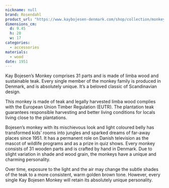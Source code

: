 ```yaml
---
nickname: null
brand: Rosendahl
product_url: "https://www.kaybojesen-denmark.com/shop/collection/monkey/p-8440/monkey-mini-teak-limba"
dimensions_cm:
  d: 9.45
  h: 20
  w: 17
categories:
  - accessories
materials:
  - wood
date: 1951
---
```


Kay Bojesen’s Monkey comprises 31 parts and is made of limba wood and sustainable teak. Every single member of the monkey family is produced in Denmark, and is absolutely unique. It’s a beloved classic of Scandinavian design.

This monkey is made of teak and legally harvested limba wood complies with the European Union Timber Regulation (EUTR). The plantation teak guarantees responsible harvesting and better living conditions for locals living close to the plantations.

Bojesen’s monkey with its mischievous look and light coloured belly has transformed kids’ rooms into jungles and sparked dreams of far-away places since 1951. It has a permanent role on Danish television as the mascot of wildlife programs and as a prize in quiz shows. Every monkey consists of 31 wooden parts and is crafted by hand in Denmark. Due to slight variation in shade and wood grain, the monkeys have a unique and charming personality.

Over time, exposure to the light and the air may change the subtle shades of the teak to a more consistent, warm golden brown tone. However, every single Kay Bojesen Monkey will retain its absolutely unique personality.
